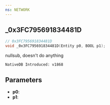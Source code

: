 ```yaml
---
ns: NETWORK
---
```

## _0x3FC795691834481D

```c
// 0x3FC795691834481D
void _0x3FC795691834481D(Entity p0, BOOL p1);
```

nullsub, doesn't do anything

```
NativeDB Introduced: v1868
```

## Parameters
* **p0**:
* **p1**:
